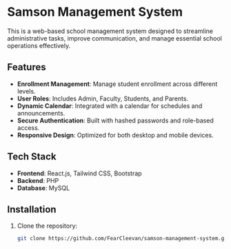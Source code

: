 # Samson Management System

This is a web-based school management system designed to streamline administrative tasks, improve communication, and manage essential school operations effectively.

## Features

- **Enrollment Management**: Manage student enrollment across different levels.
- **User Roles**: Includes Admin, Faculty, Students, and Parents.
- **Dynamic Calendar**: Integrated with a calendar for schedules and announcements.
- **Secure Authentication**: Built with hashed passwords and role-based access.
- **Responsive Design**: Optimized for both desktop and mobile devices.

## Tech Stack

- **Frontend**: React.js, Tailwind CSS, Bootstrap
- **Backend**: PHP
- **Database**: MySQL

## Installation

1. Clone the repository:
   ```bash
   git clone https://github.com/FearCleevan/samson-management-system.git
